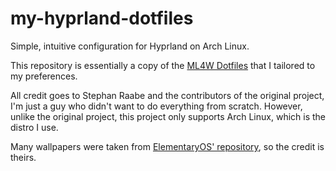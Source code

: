 # my-hyprland-dotfiles
Simple, intuitive configuration for Hyprland on Arch Linux.

This repository is essentially a copy of the [ML4W Dotfiles](https://github.com/mylinuxforwork/dotfiles) that I tailored to my preferences.

All credit goes to Stephan Raabe and the contributors of the original project, I'm just a guy who didn't want to do everything from scratch.
However, unlike the original project, this project only supports Arch Linux, which is the distro I use.

Many wallpapers were taken from [ElementaryOS' repository](https://github.com/elementary/wallpapers), so the credit is theirs.

